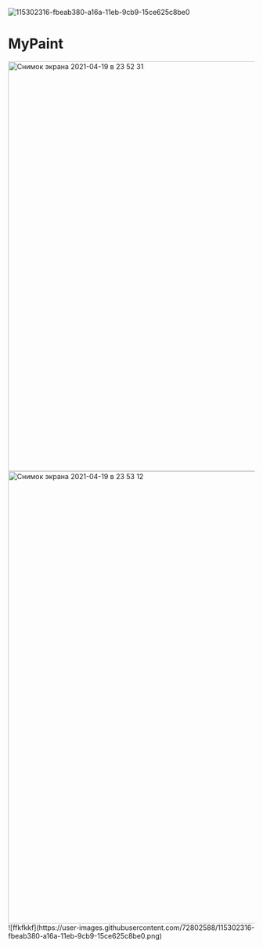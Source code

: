 ![115302316-fbeab380-a16a-11eb-9cb9-15ce625c8be0](https://user-images.githubusercontent.com/72802588/115302382-0d33c000-a16b-11eb-9a89-6b5fd7820f06.png)
# MyPaint
<img width="835" alt="Снимок экрана 2021-04-19 в 23 52 31" src="https://user-images.githubusercontent.com/72802588/115301972-926aa500-a16a-11eb-926e-6c292fe85151.png">
<img width="921" alt="Снимок экрана 2021-04-19 в 23 53 12" src="https://user-images.githubusercontent.com/72802588/115301979-95659580-a16a-11eb-9e55-d4c60f809da6.png">
![ffkfkkf](https://user-images.githubusercontent.com/72802588/115302316-fbeab380-a16a-11eb-9cb9-15ce625c8be0.png)


